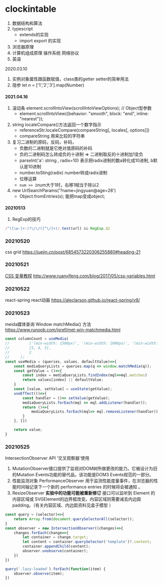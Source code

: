 # clockintable
1. 数据结构和算法
2. typescript
    - extends的实现
    - import export 的实现
3. 浏览器原理
4. 计算机组成原理 操作系统 网络协议
5. 英语

2020.03.10
   1. 实例对象属性跟函数赋值，class类的getter setter的简单用法
   2. 隐参  let n = ['1','2','3'].map(Number)
#### 2021.04.16
1. 滚动条 element.scrollIntoView(scrollIntoViewOptions); // Object型参数
    - element.scrollIntoView({behavior: "smooth", block: "end", inline: "nearest"});
2. string localeCompare()方法返回一个数字指示
    - referenceStr.localeCompare(compareString[, locales[, options]])
    - compareString 用来比较的字符串
3. 复习二进制的原码，反码，补码，  
    - 负数的二进制就是它绝对值原码的补码
    - 负的二进制码怎么转成负的十进制 => 二进制取反的十进制加1变负
    - parseInt('a': string , radix=10) 表示把radix进制的数a转化成10进制, b默认是10进制
    - number.toSting(radix) number转成radix进制 
    - 位移运算
    - `num >> 1`num大于1时，右移1相当于除以2 
4. new UrlSearchParams('?name=jingyuan@age=28')
    - Object.fromEntries(s); 能把map变成object;
#### 20210513 
1. RegExp的技巧 
```javascript
/^([\w-]+:)?\/\/([^\/]+)/.test(url) && RegExp.$2 
```
### 20210520
css grid
https://juejin.cn/post/6854573220306255880#heading-21
### 20210521
[CSS 变量教程](http://www.ruanyifeng.com/blog/2017/05/css-variables.html)
http://www.ruanyifeng.com/blog/2017/05/css-variables.html
### 20210522
react-spring react动画
https://aleclarson.github.io/react-spring/v9/
### 20210523 
meida媒体查询 Window matchMedia() 方法
https://www.runoob.com/jsref/met-win-matchmedia.html
```js
const columnCount = useMedia(
//         ['(min-width: 1500px)', '(min-width: 1000px)', '(min-width: 600px)'],
//         [5, 4, 3],
//         2
//     );
const useMedia = (queries, values, defaultValue)=>{
    const mediaQueryLists = queries.map(q => window.matchMedia(q));
    const getValue = ()=>{
        const index = mediaQueryLists.findIndex(mql=>mql.matches)
        return values[index] || defaultValue;
    }
    const [value, setValue] = useState(getValue);
    useEffect(()=>{
        const handler = ()=> setValue(getValue);
        mediaQueryLists.forEach(mql => mql.addListener(handler));
        return ()=>{
            mediaQueryLists.forEach(mql=> mql.removeListener(handler));
        }
    }, [])

    return value;
}
```
### 20210525
IntersectionObserver API '交叉观察器'使用
1. MutationObserver接口提供了监视对DOM树所做更改的能力。它被设计为旧的Mutation Events功能的替代品，该功能是DOM3 Events规范的一部分。
2. 性能监测对象 PerformanceObserver 用于监测性能度量事件，在浏览器的性能时间轴记录下一个新的 performance entries  的时候将会被通知 。
3.  ResizeObserver **实验中的功能可能被重新修订** 接口可以监听到 Element 的内容区域或 SVGElement的边界框改变。内容区域则需要减去内边距padding。（有关内容区域、内边距资料见盒子模型 ）
```js
const query = (selector)=>{
    return Array.from(document.querySelectorAll(selector));
}
const observer = new IntersectionObserver((changes)=>{
    changes.forEach(change=>{
        let container = change.target;
        let content = container.querySelector('template')?.content;
        container.appendChild(content);
        observer.unobserve(container);
    })
})

query('.lazy-loaded').forEach(function(item) {
    observer.observe(item);
})
```
